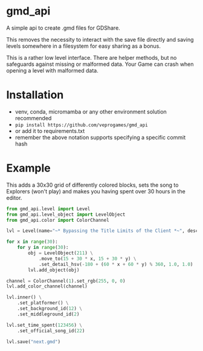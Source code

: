 # gmd_api

A simple api to create .gmd files for GDShare.

This removes the necessity to interact with the save file directly and saving levels somewhere in a filesystem for easy sharing as a bonus.

This is a rather low level interface. There are helper methods, but no safeguards against missing or malformed data. Your Game can crash when opening a level with malformed data.

# Installation

- venv, conda, micromamba or any other environment solution recommended
- `pip install https://github.com/veprogames/gmd_api`
- or add it to requirements.txt
- remember the above notation supports specifying a specific commit hash

# Example

This adds a 30x30 grid of differently colored blocks, sets the song to Explorers (won't play) and makes you having spent over 30 hours in the editor.

```py
from gmd_api.level import Level
from gmd_api.level_object import LevelObject
from gmd_api.color import ColorChannel

lvl = Level(name="~* Bypassing the Title Limits of the Client *~", description="")

for x in range(30):
    for y in range(30):
        obj = LevelObject(211) \
            .move_to(15 + 30 * x, 15 + 30 * y) \
            .set_detail_hsv(-180 + (60 * x + 60 * y) % 360, 1.0, 1.0)
        lvl.add_object(obj)

channel = ColorChannel(1).set_rgb(255, 0, 0)
lvl.add_color_channel(channel)

lvl.inner() \
    .set_platformer() \
    .set_background_id(12) \
    .set_middleground_id(2)

lvl.set_time_spent(123456) \
    .set_official_song_id(22)

lvl.save("next.gmd")
```